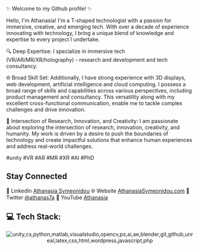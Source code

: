 ✨ Welcome to my Github profile! ✨

Hello, I'm Athanasia! I'm a T-shaped technologist with a passion for immersive, creative, and emerging tech. With over a decade of experience innovating with technology, I bring a unique blend of knowledge and expertise to every project I undertake.

🔍 Deep Expertise: I specialize in immersive tech (VR/AR/MR/XR/holography) - research and development and tech consultancy.

🌐 Broad Skill Set: Additionally, I have strong experience with 3D displays, web development, artificial intelligence and cloud computing. I possess a broad range of skills and capabilities across various perspectives, including product management and consultancy. This versatility along with my excellent cross-functional communication, enable me to tackle complex challenges and drive innovation.

🔬 Intersection of Research, Innovation, and Creativity: I am passionate about exploring the intersection of research, innovation, creativity, and humanity. My work is driven by a desire to push the boundaries of technology and create impactful solutions that enhance human experiences and address real-world challenges.

#unity #VR #AR #MR #XR #AI #PhD 

## Stay Connected

💼 LinkedIn [Athanasia Symeonidou](https://www.linkedin.com/in/athanasiasymeonidou)
🌐 Website [AthanasiaSymeonidou.com](https://www.athanasiasymeonidou.com)
💬 Twitter [@athanas7a](https://www.twitter.com/athanas7a)
🎥 YouTube [Athanasia](https://www.youtube.com/@AthanasiaSymeonidou)

## 💻 Tech Stack:
<p align="center">
      <img src="https://skillicons.dev/icons?i=unity,cs,python,matlab,visualstudio,opencv,ps,ai,ae,blender,git,github,unreal,latex,css,html,wordpress,javascript,php&perline=10" 
        alt="unity,cs,python,matlab,visualstudio,opencv,ps,ai,ae,blender,git,github,unreal,latex,css,html,wordpress,javascript,php"/>  
</p>
<br/><br/>
<!--
Here are some ideas to get you started:

- 🔭 I’m currently working on ...
- 🌱 I’m currently learning ...
- 👯 I’m looking to collaborate on ...
- 🤔 I’m looking for help with ...
- 💬 Ask me about ...
- 📫 How to reach me: ...
- ⚡ Fun fact: ...

#### 🔭 I’m currently working on

- Main Job: 
- Side projects:
- apps

#### 🌱 I’m currently learning

- 

#### 💬 Ask me about

- 
-


<p>
  <img width="200" alt="Athanasia Symeonidou" align="left" src="avatar.png">
</p>

-->
<p align="center">
 <img src="https://media.giphy.com/media/W5eoZHPpUx9sapR0eu/giphy.gif" width="30" alt="Git"/>&nbsp;<i><b>Git Activeness</b></i>
</p>
 
<p>
 <img align="left" src="https://github-readme-stats.vercel.app/api/top-langs?username=Athanas7a&langs_count=10&show_icons=true&locale=en&layout=compact&theme=chartreuse-dark" alt="thenuka" />
</p>
<p>&nbsp;<img align="right" src="https://github-readme-stats.vercel.app/api?username=Athanas7a&show_icons=true&locale=en&theme=chartreuse-dark" alt="thenuka" width="410"/>
</p>



 
